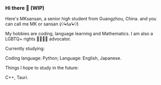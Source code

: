 ### Hi there 👋 (WIP)

Here's MKsansan, a senior high student from Guangzhou, China. and you can call me MK or sansan 	(⁄ ⁄•⁄ω⁄•⁄ ⁄)

My hobbies are coding, language learning and Mathematics. I am also a LGBTQ+ rights 🏳️‍⚧️🏳️‍🌈 advocator. 

Currently studying:

Coding language: Python;
Language: English, Japanese.

Things I hope to study in the future:

C++, Tauri.

<!--
**MKsansan/MKsansan** is a ✨ _special_ ✨ repository because its `README.md` (this file) appears on your GitHub profile.

Here are some ideas to get you started:

- 🔭 I’m currently working on ...
- 🌱 I’m currently learning ...
- 👯 I’m looking to collaborate on ...
- 🤔 I’m looking for help with ...
- 💬 Ask me about ...
- 📫 How to reach me: ...
- 😄 Pronouns: ...
- ⚡ Fun fact: ...
-->
